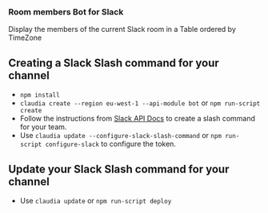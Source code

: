 ### Room members Bot for Slack
Display the members of the current Slack room in a Table ordered by TimeZone

## Creating a Slack Slash command for your channel
* `npm install `
* `claudia create --region eu-west-1 --api-module bot` or `npm run-script create`
* Follow the instructions from [Slack API Docs](https://tete-dans-le-nuage.slack.com/apps/new/A0F82E8CA-slash-commands) to create a slash command for your team.
* Use `claudia update --configure-slack-slash-command` or `npm run-script configure-slack` to configure the token.

## Update your Slack Slash command for your channel
* Use `claudia update` or `npm run-script deploy`
